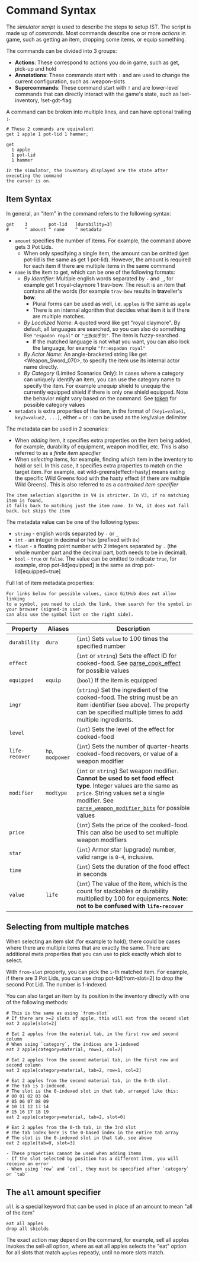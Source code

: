 # Command Syntax

The *simulator script* is used to describe the steps to setup IST. The script is made up of *commands*.
Most commands describe one or more *actions* in game, such as getting an item, dropping some items, or equip something.

The commands can be divided into 3 groups:
- **Actions**: These correspond to actions you do in game, such as <skyb>get</skyb>, <skyb>pick-up</skyb> and <skyb>hold</skyb>
- **Annotations**: These commands start with `:` and are used to change the current configuration, such as <skyb>:weapon-slots</skyb>
- **Supercommands**: These command start with `!` and are lower-level commands that can directly interact with the game's state, such as <skyb>!set-inventory</skyb>, <skyb>!set-gdt-flag</skyb>

A command can be broken into multiple lines, and can have optional trailing `;`.

```skybook
# These 2 commands are equivalent
get 1 apple 1 pot-lid 1 hammer;

get
  1 apple
  1 pot-lid
  1 hammer
```

```admonish note
In the simulator, the inventory displayed are the state after executing the command
the cursor is on.
```

## Item Syntax

In general, an "item" in the command refers to the following syntax:

```skybook
get    3        pot-lid   [durability=3]
#      ^ amount ^ name    ^ metadata
```

- `amount` specifies the number of items. For example, the command above gets 3 Pot Lids.
  - When only specifying a single item, the amount can be omitted (<skyb>get pot-lid</skyb> is the same as <skyb>get 1 pot-lid</skyb>).
    However, the amount is required for each item if there are multiple items in the same command
- `name` is the item to get, which can be one of the following formats:
  - *By Identifier*: Multiple english words separated by `-` and `_`, for example
    <skyb> get 1 royal-claymore 1 trav-bow</skyb>.
    The result is an item that contains all the words (for example `trav-bow` results in **trav**eller's **bow**.
    - Plural forms can be used as well, i.e. `apples` is the same as `apple`
    - There is an internal algorithm that decides what item it is if there are multiple matches.
  - *By Localized Name*: A quoted word like <skyb>get "royal claymore"</skyb>. By default, all languages are searched,
    so you can also do something like `"espadon royal"` or `"王族双手剑"`. The item is fuzzy-searched.
    - If the matched language is not what you want, you can also lock the language, for example `"fr:espadon royal"`
  - *By Actor Name*: An angle-bracketed string like <skyb>get <Weapon_Sword_070></skyb>, to specify the item use its internal actor name directly.
  - *By Category* (Limited Scenarios Only): In cases where a category can uniquely identify an item, you can use the 
    category name to specify the item. For example <skyb>unequip shield</skyb> to unequip the currently equipped shield if there is only one shield equipped.
    Note the behavior might vary based on the command. See [token](https://github.com/Pistonite/botw-ist/blob/d5812037f4909eeb48cb2ba666dccdb672563cc4/packages/parser/src/syn/token.rs#L119) for possible category values
- `metadata` is extra properties of the item, in the format of `[key1=value1, key2=value2, ...]`, either `=` or `:` can be used as the key/value delimiter

The metadata can be used in 2 scenarios:
- When *adding* item, it specifies extra properties on the item being added, for example, durability of equipment, weapon modifier, etc.
  This is also referred to as a *finite item specifier*
- When *selecting* items, for example, finding which item in the inventory to <skyb>hold</skyb> or <skyb>sell</skyb>.
  In this case, it specifies extra properties to match on the target item.
  For example, <skyb>eat wild-greens[effect=hasty]</skyb> means 
  eating the specific Wild Greens food with the hasty effect (if there are multiple Wild Greens).
  This is also referred to as a *contrained item specifier*

```admonish warning
The item selection algorithm in V4 is stricter. In V3, if no matching item is found,
it falls back to matching just the item name. In V4, it does not fall back, but skips the item
```

The metadata value can be one of the following types:
- `string` - english words separated by `-` or `_` 
- `int` - an integer in decimal or hex (prefixed with `0x`)
- `float` - a floating point number with 2 integers separated by `.` (the whole number part and the decimal part, both needs to be in decimal).
- `bool` - `true` or `false`. The value can be omitted to indicate `true`, for example, <skyb>drop pot-lid[equipped]</skyb> is the same as <skyb>drop pot-lid[equipped=true]</skyb>

Full list of item metadata properties:

```admonish tip
For links below for possible values, since GitHub does not allow linking
to a symbol, you need to click the link, then search for the symbol in your browser (signed-in user
can also use the symbol list on the right side).
```

| Property | Aliases | Description |
|-|-|-|
| `durability` | `dura` |(`int`) Sets `value` to 100 times the specified number |
| `effect` | | (`int` or `string`) Sets the effect ID for cooked-food. See [parse_cook_effect](https://github.com/Pistonite/botw-ist/blob/main/packages/parser/src/cir/item_meta.rs) for possible values |
| `equipped` |`equip` | (`bool`) If the item is equipped |
| `ingr` | | (`string`) Set the ingredient of the cooked-food. The string must be an item identifier (see above). The property can be specified multiple times to add multiple ingredients. |
| `level`| | (`int`) Sets the level of the effect for cooked-food |
| `life-recover`| `hp`, `modpower` | (`int`) Sets the number of quarter-hearts cooked-food recovers, or value of a weapon modifier |
| `modifier` | `modtype` | (`int` or `string`) Set weapon modifier. **Cannot be used to set food effect type**. Integer values are the same as `price`. String values set a single modifier. See [`parse_weapon_modifier_bits`](https://github.com/Pistonite/botw-ist/blob/main/packages/parser/src/cir/item_meta.rs) for possible values |
| `price` | |(`int`) Sets the price of the cooked-food. This can also be used to set multiple weapon modifiers |
| `star` | | (`int`) Armor star (upgrade) number, valid range is `0-4`, inclusive. |
| `time` | | (`int`) Sets the duration of the food effect in seconds |
| `value` | `life` | (`int`) The value of the item, which is the count for stackables or durability multiplied by 100 for equipments. **Note: not to be confused with `life-recover`** |
  
## Selecting from multiple matches
When selecting an item slot (for example to <skyb>hold</skyb>), there could be cases
where there are multiple items that are exactly the same. There are additional meta properties that you can use
to pick exactly which slot to select.

With `from-slot` property, you can pick the `i`-th matched item. For example,
if there are 3 Pot Lids, you can use <skyb>drop pot-lid[from-slot=2]</skyb> to drop the second Pot Lid. The number is 1-indexed.

You can also target an item by its position in the inventory directly
with one of the following methods:

```skybook
# This is the same as using `from-slot`
# If there are >=2 slots of apple, this will eat from the second slot
eat 2 apple[slot=2]

# Eat 2 apples from the material tab, in the first row and second column
# When using `category`, the indices are 1-indexed
eat 2 apple[category=material, row=1, col=2]

# Eat 2 apples from the second material tab, in the first row and second column
eat 2 apple[category=material, tab=2, row=1, col=2]

# Eat 2 apples from the second material tab, in the 0-th slot.
# The tab is 1-indexed.
# The slot is the 0-indexed slot in that tab, arranged like this:
# 00 01 02 03 04
# 05 06 07 08 09
# 10 11 12 13 14
# 15 16 17 18 19
eat 2 apple[category=material, tab=2, slot=0]

# Eat 2 apples from the 0-th tab, in the 3rd slot
# The tab index here is the 0-based index in the entire tab array
# The slot is the 0-indexed slot in that tab, see above
eat 2 apple[tab=0, slot=3]

```

```admonish note
- These properties cannot be used when adding items
- If the slot selected by position has a different item, you will receive an error
- When using `row` and `col`, they must be specified after `category` or `tab`
```

## The `all` amount specifier
`all` is a special keyword that can be used in place of an amount to mean "all of the item"

```skybook
eat all apples
drop all shields
```

The exact action may depend on the command, for example, <skyb>sell all apples</skyb>
invokes the sell-all option, where as <skyb>eat all apples</skyb> selects the "eat"
option for all slots that match `apples` repeatly, until no more slots match.

